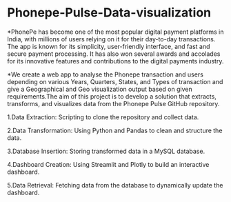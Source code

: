 # Phonepe-Pulse-Data-visualization
*PhonePe has become one of the most popular digital payment platforms in India, with millions of users relying on it for their day-to-day transactions. The app is known for its simplicity, user-friendly interface, and fast and secure payment processing. It has also won several awards and accolades for its innovative features and contributions to the digital payments industry.

*We create a web app to analyse the Phonepe transaction and users depending on various Years, Quarters, States, and Types of transaction and give a Geographical and Geo visualization output based on given requirements.The aim of this project is to develop a solution that extracts, transforms, and visualizes data from the Phonepe Pulse GitHub repository.

1.Data Extraction: Scripting to clone the repository and collect data.

2.Data Transformation: Using Python and Pandas to clean and structure the data.

3.Database Insertion: Storing transformed data in a MySQL database.

4.Dashboard Creation: Using Streamlit and Plotly to build an interactive dashboard.

5.Data Retrieval: Fetching data from the database to dynamically update the dashboard.
